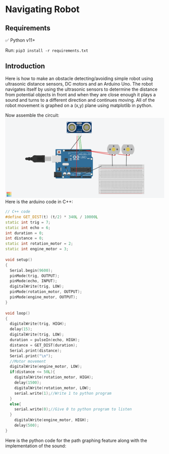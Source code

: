 # Navigating Robot 

## Requirements
✅ Python v11+  
  
Run: `pip3 install -r requirements.txt`  
   
## Introduction
Here is how to make an obstacle detecting/avoiding simple robot using ultrasonic distance sensors, DC motors and an Arduino Uno. The robot navigates itself by using the ultrasonic sensors to determine the distance from potential objects in front and when they are close enough it plays a sound and turns to a different direction and continues moving. All of the robot movement is graphed on a (x,y) plane using matplotlib in python.

Now assemble the circuit:
![](assets/circuit.png)
Here is the arduino code in C++:
```cpp
// C++ code
#define GET_DIST(t) (t/2) * 340L / 10000L
static int trig = 7;
static int echo = 6;
int duration = 0;
int distance = 0;
static int rotation_motor = 2;
static int engine_motor = 3;

void setup()
{
  Serial.begin(9600);
  pinMode(trig, OUTPUT);
  pinMode(echo, INPUT);
  digitalWrite(trig, LOW);
  pinMode(rotation_motor, OUTPUT);
  pinMode(engine_motor, OUTPUT);
}

void loop()
{
  digitalWrite(trig, HIGH);
  delay(15); 
  digitalWrite(trig, LOW);
  duration = pulseIn(echo, HIGH);
  distance = GET_DIST(duration);
  Serial.print(distance);
  Serial.print("\n");
  //Motor movement
  digitalWrite(engine_motor, LOW);
  if(distance <= 50L){
  	digitalWrite(rotation_motor, HIGH);
    delay(1500);
    digitalWrite(rotation_motor, LOW);
    serial.write(1);//Write 1 to python program 
  }
  else{
    serial.write(0);//Give 0 to python program to listen
  }
    digitalWrite(engine_motor, HIGH);
  	delay(500);
}
```
Here is the python code for the path graphing feature along with the implementation of the sound:
```python

```

